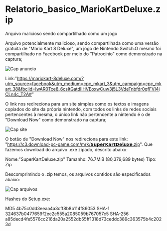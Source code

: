 # Relatorio_basico_MarioKartDeluxe.zip
Arquivo malicioso sendo compartilhado como um jogo 

Arquivo potencialmente malicioso, sendo compartilhada como uma versão gratuita de "Mario Kart 8 Deluxe", um jogo de Nintendo Switch.O mesmo foi compartilhado no Facebook por meio do "Patrocínio" como demonstrado na captura;

![Cap anuncio](https://user-images.githubusercontent.com/80544744/132448073-26e8e49f-d78e-46cb-b2d3-b86ad568e856.png)

Link:"https://mariokart-8deluxe.com/?utm_source=facebook&utm_medium=cpc_mkart_3&utm_campaign=cpc_mkart_38&fbclid=IwAR0Tce8_6csItGatdIIHVEoxwCuw3j5L3VdeTnbfdr0qfFVI4jCLn4c_T2A#"

O link nos redireciona para um site simples como os textos e imagens copiados do site da própria nintendo, com todos os links de redes sociais pertencentes à mesma, o único link não pertencente a nintendo é o de "Download Now" como demonstrado na captura;

![Cap site](https://user-images.githubusercontent.com/80544744/132448129-bfbae6ba-bb60-438a-a9c3-1547472db22c.png)

O botão de "Download Now" nos redireciona para este link: "https://c3.download-pc-game.com/mrk/𝗦𝘂𝗽𝗲𝗿𝗞𝗮𝗿𝘁𝗗𝗲𝗹𝘂𝘅𝗲.zip".
Que fazemos download do arquivo .exe zipado, descrito abaixo:

Nome:"SuperKartDeluxe.zip"
Tamanho: 76.7MiB (80,379,689 bytes)
Tipo: Zip

Descomprimindo o .zip temos, os arquivos contidos são especificados abaixo:

![Cap arquivos](https://user-images.githubusercontent.com/80544744/132448172-b59347e8-4d3e-4798-9891-81f08f4eb368.png)



Hashes do Setup.exe:

MD5 4b75c0dd3eeaa4a3cff8b8b114f86053                                                                                                                                            SHA-1 324637b0477659f2ec2c555a2085059b767057c5                                                                                                                                     SHA-256 a85decd4fe5576cc216da20a2552db55ff1318d73ceddc389c363575b4c2023d







